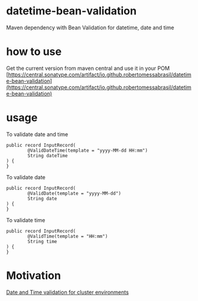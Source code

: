 # datetime-bean-validation
Maven dependency with Bean Validation for datetime, date and time

# how to use
Get the current version from maven central and use it in your POM
[https://central.sonatype.com/artifact/io.github.robertomessabrasil/datetime-bean-validation](https://central.sonatype.com/artifact/io.github.robertomessabrasil/datetime-bean-validation)

# usage
To validate date and time
```
public record InputRecord(
        @ValidDateTime(template = "yyyy-MM-dd HH:mm")
        String dateTime
) {
}
```
To validate date
```
public record InputRecord(
        @ValidDate(template = "yyyy-MM-dd")
        String date
) {
}
```
To validate time
```
public record InputRecord(
        @ValidTime(template = "HH:mm")
        String time
) {
}
```
# Motivation
[Date and Time validation for cluster environments](https://www.linkedin.com/article/edit/7288056814754000896/)

